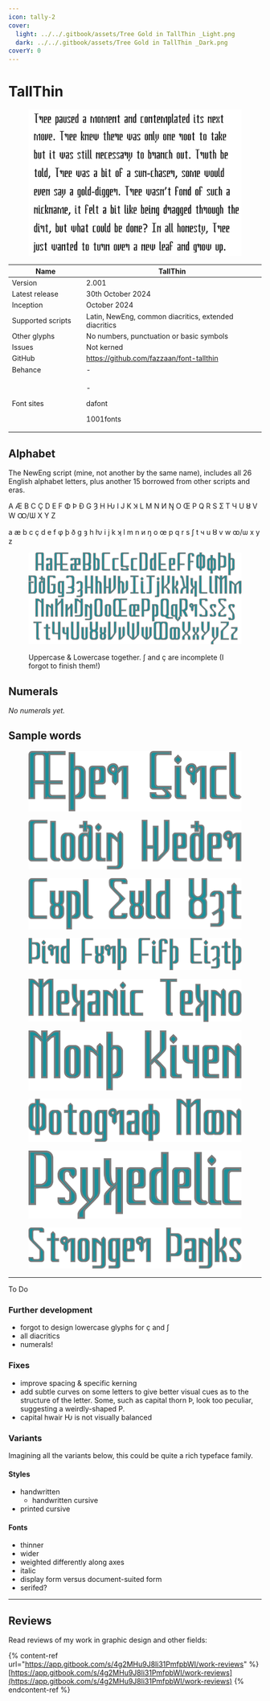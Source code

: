 ```yaml
---
icon: tally-2
cover:
  light: ../../.gitbook/assets/Tree Gold in TallThin _Light.png
  dark: ../../.gitbook/assets/Tree Gold in TallThin _Dark.png
coverY: 0
---
```


# TallThin

<div data-full-width="false"><figure><picture><source srcset="../../.gitbook/assets/Tree Gold in TallThin _Dark.png" media="(prefers-color-scheme: dark)"><img src="../../.gitbook/assets/Tree Gold in TallThin _Light.png" alt=""></picture><figcaption></figcaption></figure></div>

<table><thead><tr><th width="185">Name</th><th width="440">TallThin</th></tr></thead><tbody><tr><td>Version</td><td>2.001</td></tr><tr><td>Latest release</td><td>30th October 2024</td></tr><tr><td>Inception</td><td>October 2024</td></tr><tr><td>Supported scripts</td><td>Latin, NewEng, common diacritics, extended diacritics</td></tr><tr><td>Other glyphs</td><td>No numbers, punctuation or basic symbols</td></tr><tr><td>Issues</td><td>Not kerned</td></tr><tr><td>GitHub</td><td><a href="https://github.com/fazzaan/font-tallthin">https://github.com/fazzaan/font-tallthin</a></td></tr><tr><td>Behance</td><td>-</td></tr><tr><td>Font sites</td><td><p> -</p><p>dafont </p><p>1001fonts </p></td></tr></tbody></table>



## Alphabet

The NewEng script (mine, not another by the same name), includes all 26 English alphabet letters, plus another 15 borrowed from other scripts and eras.

A Æ B C Ç D E F Φ Þ Đ G Ȝ H Ƕ I J K Ʞ L M N И Ŋ O Œ P Q R S Ʃ T Ч U Ȣ V W Ꝏ/Ѡ X Y Z

a æ b c ç d e f φ þ ð g ȝ h ƕ i j k ʞ l m n и ŋ o œ p q r s ʃ t ч u ȣ v w ꝏ/ѡ x y z

<figure><img src="../../.gitbook/assets/Alphabet TallThin Both Cases - Wide.svg" alt=""><figcaption><p>Uppercase &#x26; Lowercase together. ʃ and ç are incomplete (I forgot to finish them!)</p></figcaption></figure>

## Numerals

_No numerals yet._

## Sample words

<figure><img src="../../.gitbook/assets/Word TallThin Aether Circle.svg" alt=""><figcaption></figcaption></figure>

<figure><img src="../../.gitbook/assets/Word TallThin Clothing Weather.svg" alt=""><figcaption></figcaption></figure>

<figure><img src="../../.gitbook/assets/Word TallThin Couple Should Ought.svg" alt=""><figcaption></figcaption></figure>

<figure><img src="../../.gitbook/assets/Word TallThin Third Fourth Fifth Eighth.svg" alt=""><figcaption></figcaption></figure>

<figure><img src="../../.gitbook/assets/Word TallThin Mechanic Techno.svg" alt=""><figcaption></figcaption></figure>

<figure><img src="../../.gitbook/assets/Word TallThin Month Kitchen.svg" alt=""><figcaption></figcaption></figure>

<figure><img src="../../.gitbook/assets/Word TallThin Photograph Moon.svg" alt=""><figcaption></figcaption></figure>

<figure><img src="../../.gitbook/assets/Word TallThin Psychedelic.svg" alt=""><figcaption></figcaption></figure>

<figure><img src="../../.gitbook/assets/Word TallThin Stronger Thanks.svg" alt=""><figcaption></figcaption></figure>

***

To Do


### Further development

* forgot to design lowercase glyphs for ç and ʃ
* all diacritics
* numerals!

### Fixes

* improve spacing & specific kerning
* add subtle curves on some letters to give better visual cues as to the structure of the letter. Some, such as capital thorn Þ, look too peculiar, suggesting a weirdly-shaped P.
* capital hwair Ƕ is not visually balanced

### Variants

Imagining all the variants below, this could be quite a rich typeface family.

#### Styles

* handwritten
  * handwritten cursive
* printed cursive

#### Fonts

* thinner
* wider
* weighted differently along axes
* italic
* display form versus document-suited form
* serifed?

***

## Reviews

Read reviews of my work in graphic design and other fields:

{% content-ref url="https://app.gitbook.com/s/4g2MHu9J8li31PmfpbWI/work-reviews" %}
[https://app.gitbook.com/s/4g2MHu9J8li31PmfpbWI/work-reviews](https://app.gitbook.com/s/4g2MHu9J8li31PmfpbWI/work-reviews)
{% endcontent-ref %}

